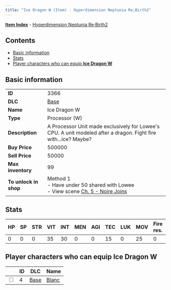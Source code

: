 ```yaml
---
title: "Ice Dragon W (Item) - Hyperdimension Neptunia Re;Birth2"
---
```


[**Item Index**](/neptunia/rb2/item/index.html) - [Hyperdimension Neptunia Re;Birth2](/neptunia/rb2)

## Contents

- [Basic information](#basic-information)
- [Stats](#stats)
- [Player characters who can equip **Ice Dragon W**](#player-characters-who-can-equip-ice-dragon-w)

## Basic information

|   |   |
| -- | -- |
| **ID** | 3366 |
| **DLC** | [Base](/neptunia/rb2/dlc/0-base.html) |
| **Name** | Ice Dragon W |
| **Type** | Processor (W) |
| **Description** | A Processor Unit made exclusively for Lowee's CPU. A unit modeled after a dragon. Fight fire with...ice? Maybe? |
| **Buy Price** | 500000 |
| **Sell Price** | 50000 |
| **Max inventory** | 99 |
| **To unlock in shop** | Method 1<br />- Have under 50 shared with Lowee<br />- View scene [Ch. 5 - Noire Joins](/neptunia/rb2/scene/0-377-ch-5-noire-joins.html) |

## Stats

| HP | SP | STR | VIT | INT | MEN | AGI | TEC | LUK | MOV | Fire res. | Ice res. | Wind res. | Lightning res. |
| -- | -- | --- | --- | --- | --- | --- | --- | --- | --- | --------- | -------- | --------- | -------------- |
| 0 | 0 | 0 | 35 | 30 | 0 | 0 | 15 | 0 | 25 | 0 | 3 | 0 | 0 |

## Player characters who can equip **Ice Dragon W**

|    | ID | DLC | Name |
| -- | -- | --- | ---- |
| <input type="checkbox" id="rb2-player-0-4" class="trackbox" /> | 4 | [Base](/neptunia/rb2/dlc/0-base.html) | [Blanc](/neptunia/rb2/player/0-4-blanc.html) |